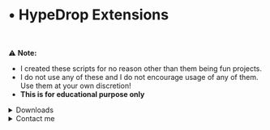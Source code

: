# • HypeDrop Extensions

<br>

:warning: **Note:**
* I created these scripts for no reason other than them being fun projects.
* I do not use any of these and I do not encourage usage of any of them. Use them at your own discretion!
* **This is for educational purpose only**

<details>
<summary>Downloads</summary>

* [Cart Helper](https://raw.githubusercontent.com/its-Jaxx/HypeDrop-Extensions/refs/heads/main/Cart-Helper/Cart-Helper.user.js)
* [Case Calculator](https://raw.githubusercontent.com/its-Jaxx/HypeDrop-Extensions/refs/heads/main/Case-Calculator/Case-Calculator.user.js)
* [Giveaway Alert](https://raw.githubusercontent.com/its-Jaxx/HypeDrop-Extensions/refs/heads/main/Giveaway-Alert/Giveaway-Alert.user.js)
* [Risk Indicator](https://raw.githubusercontent.com/its-Jaxx/HypeDrop-Extensions/refs/heads/main/Risk-Indicator/Risk-Indicator.user.js)
* [XP-Calculator](https://raw.githubusercontent.com/its-Jaxx/HypeDrop-Extensions/refs/heads/main/XP-Calculator/XP-Calculator.user.js)
* [Anti-Idle](https://raw.githubusercontent.com/its-Jaxx/HypeDrop-Extensions/refs/heads/main/Anti-Idle/Anti-Idle.user.js)

</details>

<details>
<summary>Contact me</summary>

<details>
<summary>Removal</summary>

* For removal, contact me on Discord: [aftxrlifx](https://discord.com/users/922843169480122388/)
</details>

<details>
<summary>Modification</summary>

* Want to contribute to any of these projects? Contact me on Discord: [aftxrlifx](https://discord.com/users/922843169480122388/)

</details>

</details>
